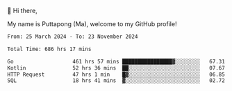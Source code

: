 👋 Hi there,

My name is Puttapong (Ma), welcome to my GitHub profile!

<!--START_SECTION:waka-->

```txt
From: 25 March 2024 - To: 23 November 2024

Total Time: 686 hrs 17 mins

Go                   461 hrs 57 mins ████████████████▓░░░░░░░░   67.31 %
Kotlin               52 hrs 36 mins  ██░░░░░░░░░░░░░░░░░░░░░░░   07.67 %
HTTP Request         47 hrs 1 min    █▓░░░░░░░░░░░░░░░░░░░░░░░   06.85 %
SQL                  18 hrs 41 mins  ▓░░░░░░░░░░░░░░░░░░░░░░░░   02.72 %
```

<!--END_SECTION:waka-->
